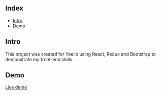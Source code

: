 ## Index

- [Intro](#intro)
- [Demo](#demo)

## Intro

This project was created for Yoello using React, Redux and Bootstrap to demonstrate my front-end skills.

## Demo

[Live demo](http://yoello.iding.ir)
